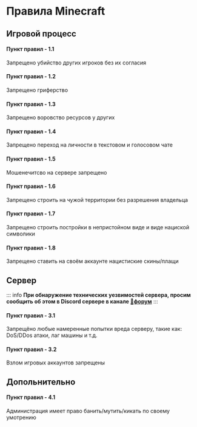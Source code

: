# Правила Minecraft

## Игровой процесс

#### Пункт правил - 1.1
Запрещено убийство других игроков без их согласия

#### Пункт правил - 1.2
Запрещено гриферство

#### Пункт правил - 1.3
Запрещено воровство ресурсов у других

#### Пункт правил - 1.4
Запрещено переход на личности в текстовом и голосовом чате

#### Пункт правил - 1.5
Мошенечитсво на сервере запрещено

#### Пункт правил - 1.6
Запрещено строить на чужой территории без разрешения владельца

#### Пункт правил - 1.7
Запрещено строить постройки в непристойном виде и виде нациской символики

#### Пункт правил - 1.8
Запрещено ставить на своём аккаунте нацистиские скины/плащи

## Сервер

::: info
**При обнаружение технических уезвимостей сервера, просим сообщить об этом в Discord сервере в канале ⁠[💭форум](https://discord.com/channels/1178798145476501544/1251953765058220062)**
:::

#### Пункт правил - 3.1
Запрещёно любые намеренные попытки вреда серверу, такие как: DoS/DDos атаки, лаг машины и т.д.
#### Пункт правил - 3.2
Взлом игровых аккаунтов запрещены

## Допольнительно

#### Пункт правил - 4.1
Администрация имеет право банить/мутить/кикать по своему умотрению

